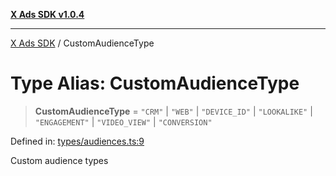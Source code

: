 [**X Ads SDK v1.0.4**](../README.md)

***

[X Ads SDK](../globals.md) / CustomAudienceType

# Type Alias: CustomAudienceType

> **CustomAudienceType** = `"CRM"` \| `"WEB"` \| `"DEVICE_ID"` \| `"LOOKALIKE"` \| `"ENGAGEMENT"` \| `"VIDEO_VIEW"` \| `"CONVERSION"`

Defined in: [types/audiences.ts:9](https://github.com/kage1020/x-ads-sdk/blob/main/src/types/audiences.ts#L9)

Custom audience types

